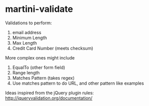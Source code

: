 martini-validate
================

Validations to perform:

1.  email address
2.  Minimum Length
3.  Max Length
4.  Credit Card Number (meets checksum)

More complex ones might include

1.  EqualTo (other form field)
2.  Range length
3.  Matches Pattern (takes regex)
4.  Use matches pattern to do URL, and other pattern like examples

Ideas inspired from the jQuery plugin rules:
http://jqueryvalidation.org/documentation/
